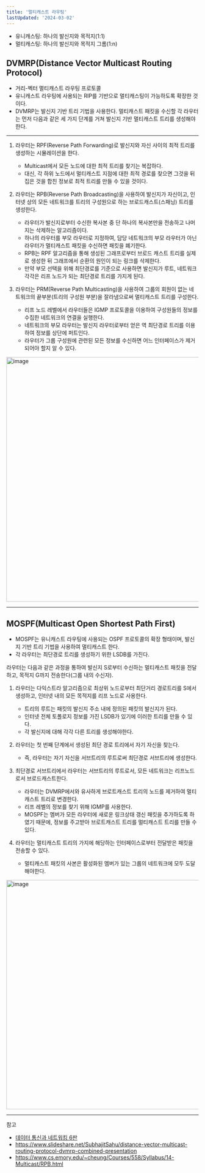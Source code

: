 ```yaml
---
title: '멀티캐스트 라우팅'
lastUpdated: '2024-03-02'
---
```


- 유니캐스팅: 하나의 발신지와 목적지(1:1)
- 멀티캐스팅: 하나의 발신지와 목적지 그롬(1:n)

## DVMRP(Distance Vector Multicast Routing Protocol)

- 거리-벡터 멀티캐스트 라우팅 프로토콜
- 유니캐스트 라우팅에 사용되는 RIP를 기반으로 멀티캐스팅이 가능하도록 확장한 것이다.
- DVMRP는 발신지 기반 트리 기법을 사용한다. 멀티캐스트 패킷을 수신할 각 라우터는 먼저 다음과 같은 세 가지 단계를 거쳐 발신지 기반 멀티캐스트 트리를 생성해야 한다.

---

1. 라우터는 RPF(Reverse Path Forwarding)로 발신지와 자신 사이의 최적 트리를 생성하는 시뮬레이션을 한다.
    - Multicast에서 모든 노드에 대한 최적 트리를 찾기는 복잡하다.
    - 대신, 각 하위 노드에서 멀티캐스트 지점에 대한 최적 경로를 찾으면 그것을 뒤집은 것을 합친 정보로 최적 트리를 만들 수 있을 것이다.

2. 라우터는 RPB(Reverse Path Broadcasting)을 사용하여 발신지가 자신이고, 인터넷 상의 모든 네트워크를 트리의 구성원으로 하는 브로드캐스트(스패닝) 트리를 생성한다.
    - 라우터가 발신지로부터 수신한 복사본 중 단 하나의 복사본만을 전송하고 나머지는 삭제하는 알고리즘이다. 
    - 하나의 라우터를 부모 라우터로 지정하여, 담당 네트워크의 부모 라우터가 아닌 라우터가 멀티캐스트 패킷을 수신하면 패킷을 폐기한다.
    - RPB는 RPF 알고리즘을 통해 생성된 그래프로부터 브로드 캐스트 트리를 실제로 생성한 뒤 그래프에서 순환의 원인이 되는 링크를 삭제한다.
    - 만약 부모 선택을 위해 최단경로를 기준으로 사용하면 발신지가 루트, 네트워크 각각은 리프 노드가 되는 최단경로 트리를 가지게 된다.
  
3. 라우터는 PRM(Reverse Path Multicasting)을 사용하여 그룹의 회원이 없는 네트워크의 끝부분(트리의 구성원 부분)을 잘라냄으로써 멀티캐스트 트리를 구성한다.
    - 리프 노드 레벨에서 라우터들은 IGMP 프로토콜을 이용하여 구성원들의 정보를 수집한 네트워크의 연결을 실행한다.
    - 네트워크의 부모 라우터는 발신지 라우터로부터 얻은 역 최단경로 트리를 이용하여 정보를 상단에 퍼트인다.
    - 라우터가 그룹 구성원에 관련된 모든 정보를 수신하면 어느 인터페이스가 제거되어야 할지 알 수 있다.

<img width="639" alt="image" src="https://github.com/rlaisqls/TIL/assets/81006587/684677f3-95c7-4529-abb9-c001600f7f9d">

---

## MOSPF(Multicast Open Shortest Path First)

- MOSPF는 유니캐스트 라우팅에 사용되는 OSPF 프로토콜의 확장 형태이며, 발신지 기반 트리 기법을 사용하여 멀티캐스트 한다.
- 각 라우터는 최단경로 트리를 생성하기 위한 LSDB를 가진다.

라우터는 다음과 같은 과정을 통하여 발신지 S로부터 수신하는 멀티캐스트 패킷을 전달하고, 목적지 G까지 전송한다(그룹 내의 수신자).

1. 라우터는 다익스트라 알고리즘으로 최상위 노드로부터 최단거리 경로트리를 S에서 생성하고, 인터넷 내의 모든 목적지를 리프 노드로 사용한다.
   - 트리의 루트는 패킷의 발신지 주소 내에 정의된 패킷의 발신지가 된다.
   - 인터넷 전체 토폴로지 정보를 가진 LSDB가 있기에 이러한 트리를 만들 수 있다.
   - 각 발신지에 대해 각각 다른 트리를 생성해야한다.

2. 라우터는 첫 번째 단계에서 생성된 최단 경로 트리에서 자기 자신을 찾는다.
   - 즉, 라우터는 자기 자신을 서브트리의 루트로써 최단경로 서브트리에 생성한다.

3. 최단경로 서브트리에서 라우터는 서브트리의 루트로서, 모든 네트워크는 리프노드로서 브로드캐스트한다.
   - 라우터는 DVMRP에서와 유사하게 브로트캐스트 트리의 노드를 제거하여 멀티캐스트 트리로 변경한다.
   - 리프 레벨의 정보를 찾기 위해 IGMP를 사용한다.
   - MOSPF는 멤버가 모든 라우터에 새로운 링크상태 갱신 패킷을 추가하도록 하였기 때문에, 정보를 주고받아 브로트캐스트 트리를 멀티캐스트 트리를 만들 수 있다.
4. 라우터는 멀티캐스트 트리의 가지에 해당하는 인터페이스로부터 전달받은 패킷을 전송할 수 있다. 
   - 멀티캐스트 패킷의 사본은 활성화된 멤버가 있는 그룹의 네트워크에 모두 도달해야한다.

<img width="599" alt="image" src="https://github.com/rlaisqls/TIL/assets/81006587/ade8892f-dadf-49bc-8e47-a18179bf6693">

---
참고
- [데이터 통신과 네트워킹 6판](https://product.kyobobook.co.kr/detail/S000001693780)
- https://www.slideshare.net/SubhajitSahu/distance-vector-multicast-routing-protocol-dvmrp-combined-presentation
- https://www.cs.emory.edu/~cheung/Courses/558/Syllabus/14-Multicast/RPB.html